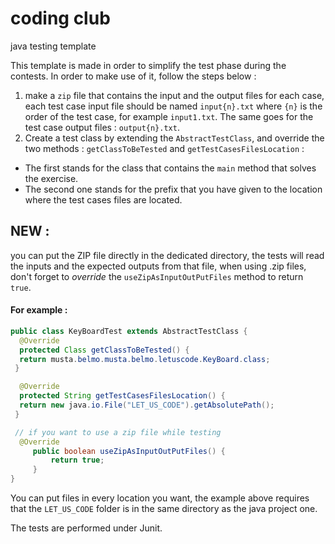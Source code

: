 # coding club
 java testing template

This template is made in order to simplify the test phase during the contests.
In order to make use of it, follow the steps below :

1. make a `zip` file that contains the input and the output files for each case, each test case input file should be named `input{n}.txt` where `{n}` is the order of the test case, for example `input1.txt`.
The same goes for the test case output files : `output{n}.txt`.
2. Create  a test class by extending the `AbstractTestClass`, and override the two methods : `getClassToBeTested`  and `getTestCasesFilesLocation` :
- The first stands for the class that contains the `main` method that solves the exercise.
- The second one stands for the prefix that you have given to the location where the test cases files are located.

## NEW :
you can put the ZIP file directly in the dedicated directory, the tests will read the inputs and the expected
outputs from that file, when using .zip files, don't forget to *override* the `useZipAsInputOutPutFiles` method to return `true`.
#### For example :
```java
public class KeyBoardTest extends AbstractTestClass {
  @Override
  protected Class getClassToBeTested() {
  return musta.belmo.musta.belmo.letuscode.KeyBoard.class;
 }

  @Override
  protected String getTestCasesFilesLocation() {
  return new java.io.File("LET_US_CODE").getAbsolutePath();
 }

 // if you want to use a zip file while testing
  @Override
     public boolean useZipAsInputOutPutFiles() {
         return true;
     }
}
```
  You can put files in every location you want, the example above requires that the `LET_US_CODE` folder is in the same directory as the java project one.

The tests are performed under Junit.
